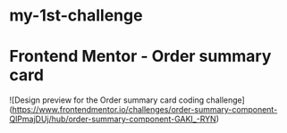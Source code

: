 # my-1st-challenge
# Frontend Mentor - Order summary card

![Design preview for the Order summary card coding challenge]
(https://www.frontendmentor.io/challenges/order-summary-component-QlPmajDUj/hub/order-summary-component-GAKI_-RYN)
